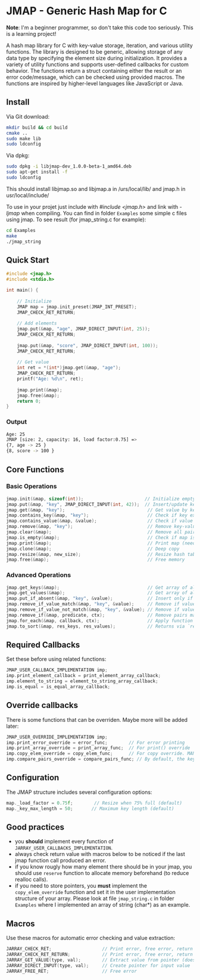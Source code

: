 # JMAP - Generic Hash Map for C

**Note**: I'm a beginner programmer, so don't take this code too seriously. This is a learning project!

A hash map library for C with key-value storage, iteration, and various utility functions. The library is designed to be generic, allowing storage of any data type by specifying the element size during initialization. 
It provides a variety of utility functions and supports user-defined callbacks for custom behavior. The functions return a struct containing either the result or an error code/message, which can be checked using provided macros. 
The functions are inspired by higher-level languages like JavaScript or Java.

## Install

Via Git download:
```bash
mkdir build && cd build
cmake ..
sudo make lib
sudo ldconfig
```

Via dpkg:

```bash
sudo dpkg -i libjmap-dev_1.0.0-beta-1_amd64.deb
sudo apt-get install -f
sudo ldconfig
```
This should install libjmap.so and libjmap.a in /urs/local/lib/ and jmap.h in usr/local/include/

To use in your projet just include with *#include <jmap.h>* and link with *-ljmap* when compiling.
You can find in folder `Examples` some simple c files using jmap. To see result (for jmap_string.c for example): 
```bash
cd Examples
make
./jmap_string
```

## Quick Start

```c
#include <jmap.h>
#include <stdio.h>

int main() {
    
    // Initialize
    JMAP map = jmap.init_preset(JMAP_INT_PRESET);
    JMAP_CHECK_RET_RETURN;
    
    // Add elements
    jmap.put(&map, "age", JMAP_DIRECT_INPUT(int, 25));
    JMAP_CHECK_RET_RETURN;
    
    jmap.put(&map, "score", JMAP_DIRECT_INPUT(int, 100));
    JMAP_CHECK_RET_RETURN;
    
    // Get value
    int ret = *(int*)jmap.get(&map, "age");
    JMAP_CHECK_RET_RETURN;
    printf("Age: %d\n", ret);
    
    jmap.print(&map);
    jmap.free(&map);
    return 0;
}
```
### Output

```bash
Age: 25
JMAP [size: 2, capacity: 16, load factor:0.75] =>
{7, age -> 25 }
{8, score -> 100 }
```

## Core Functions

### Basic Operations
```c
jmap.init(&map, sizeof(int));                       // Initialize empty map
jmap.put(&map, "key", JMAP_DIRECT_INPUT(int, 42));  // Insert/update key-value pair
jmap.get(&map, "key");                               // Get value by key
jmap.contains_key(&map, "key");                      // Check if key exists
jmap.contains_value(&map, &value);                   // Check if value exists
jmap.remove(&map, "key");                            // Remove key-value pair
jmap.clear(&map);                                    // Remove all pairs
jmap.is_empty(&map);                                 // Check if map is empty
jmap.print(&map);                                    // Print map (needs print_element_callback)
jmap.clone(&map);                                    // Deep copy
jmap.resize(&map, new_size);                         // Resize hash table (must be power of 2)
jmap.free(&map);                                     // Free memory
```

### Advanced Operations
```c
jmap.get_keys(&map);                                 // Get array of all keys
jmap.get_values(&map);                               // Get array of all values
jmap.put_if_absent(&map, "key", &value);             // Insert only if key doesn't exist
jmap.remove_if_value_match(&map, "key", &value);     // Remove if value matches
jmap.remove_if_value_not_match(&map, "key", &value); // Remove if value doesn't match
jmap.remove_if(&map, predicate, ctx);                // Remove pairs matching predicate
jmap.for_each(&map, callback, ctx);                  // Apply function to each pair
jmap.to_sort(&map, res_keys, res_values);            // Returns via `res_keys` and `res_values` the keys and values sorted using the compare_pairs function
```

## Required Callbacks

Set these before using related functions:
```c
JMAP_USER_CALLBACK_IMPLEMENTATION imp;
imp.print_element_callback = print_element_array_callback;
imp.element_to_string = element_to_string_array_callback;
imp.is_equal = is_equal_array_callback;
```

## Override callbacks

There is some functions that can be overriden. Maybe more will be added later:
```c
JMAP_USER_OVERRIDE_IMPLEMENTATION imp;
imp.print_error_override = error_func;        // For error printing
imp.print_array_override = print_array_func;  // For print() override
imp.copy_elem_override = copy_elem_func;      // For copy override. MANDATORY when storing pointers (Example : strdup for char*)
imp.compare_pairs_override = compare_pairs_func; // By default, the keys of pairs are compared
```

## Configuration

The JMAP structure includes several configuration options:
```c
map._load_factor = 0.75f;        // Resize when 75% full (default)
map._key_max_length = 50;       // Maximum key length (default)
```

## Good practices
- you **should** implement every function of `JARRAY_USER_CALLBACKS_IMPLEMENTATION`.
- always check return value with macros below to be noticed if the last jmap function call produced an error.
- if you know rougly how many element there should be in your jmap, you should use `reserve` function to allocate memory beforehand (to reduce realloc calls).
- if you need to store pointers, you **must** implement the `copy_elem_override` function and set it in the user implementation structure of your array. Please look at file `jmap_string.c` in folder `Examples` where I implemented an array of string (char*) as an example. 

## Macros

Use these macros for automatic error checking and value extraction:
```c
JARRAY_CHECK_RET;                   // Print error, free error, return true if error
JARRAY_CHECK_RET_RETURN;            // Print error, free error, return EXIT_FAILURE if error
JARRAY_GET_VALUE(type, val);        // Extract value from pointer (doesn't free)
JARRAY_DIRECT_INPUT(type, val);     // Create pointer for input value
JARRAY_FREE_RET;                    // Free error
```